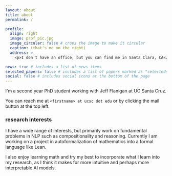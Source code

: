 ```yaml
---
layout: about
title: about
permalink: /

profile:
  align: right
  image: prof_pic.jpg
  image_circular: false # crops the image to make it circular
  caption: (that's me on the right)
  address: >
    <p>I don't have an office, but you can find me in Santa Clara, CA</p>

news: true # includes a list of news items
selected_papers: false # includes a list of papers marked as "selected={true}"
social: false # includes social icons at the bottom of the page
---
```


I'm a second year PhD student working with Jeff Flanigan at UC Santa Cruz.

You can reach me at `<firstname> at ucsc dot edu` or by clicking the mail button at the top left.

### research interests
I have a wide range of interests, but primarily work on fundamental problems in NLP such as
compositionality and reasoning. Currently I am working on a project in autoformalization of
mathematics into a formal language like Lean.

I also enjoy learning math and try my best to incorporate what I learn into my research, as I think
it makes for more intuitive and perhaps more interpretable AI models.
